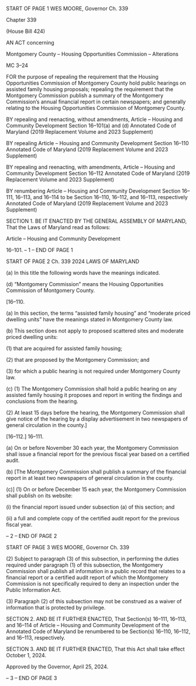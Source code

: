 START OF PAGE 1
WES MOORE, Governor Ch. 339

Chapter 339

(House Bill 424)

AN ACT concerning

Montgomery County – Housing Opportunities Commission – Alterations

MC 3–24

FOR the purpose of repealing the requirement that the Housing Opportunities Commission
of Montgomery County hold public hearings on assisted family housing proposals;
repealing the requirement that the Montgomery Commission publish a summary of
the Montgomery Commission’s annual financial report in certain newspapers; and
generally relating to the Housing Opportunities Commission of Montgomery County.

BY repealing and reenacting, without amendments,
Article – Housing and Community Development
Section 16–101(a) and (d)
Annotated Code of Maryland
(2019 Replacement Volume and 2023 Supplement)

BY repealing
Article – Housing and Community Development
Section 16–110
Annotated Code of Maryland
(2019 Replacement Volume and 2023 Supplement)

BY repealing and reenacting, with amendments,
Article – Housing and Community Development
Section 16–112
Annotated Code of Maryland
(2019 Replacement Volume and 2023 Supplement)

BY renumbering
Article – Housing and Community Development
Section 16–111, 16–113, and 16–114
to be Section 16–110, 16–112, and 16–113, respectively
Annotated Code of Maryland
(2019 Replacement Volume and 2023 Supplement)

SECTION 1. BE IT ENACTED BY THE GENERAL ASSEMBLY OF MARYLAND,
That the Laws of Maryland read as follows:

Article – Housing and Community Development

16–101.
– 1 –
END OF PAGE 1

START OF PAGE 2
Ch. 339 2024 LAWS OF MARYLAND

(a) In this title the following words have the meanings indicated.

(d) “Montgomery Commission” means the Housing Opportunities Commission of
Montgomery County.

[16–110.

(a) In this section, the terms “assisted family housing” and “moderate priced
dwelling units” have the meanings stated in Montgomery County law.

(b) This section does not apply to proposed scattered sites and moderate priced
dwelling units:

(1) that are acquired for assisted family housing;

(2) that are proposed by the Montgomery Commission; and

(3) for which a public hearing is not required under Montgomery County
law.

(c) (1) The Montgomery Commission shall hold a public hearing on any
assisted family housing it proposes and report in writing the findings and conclusions from
the hearing.

(2) At least 15 days before the hearing, the Montgomery Commission shall
give notice of the hearing by a display advertisement in two newspapers of general
circulation in the county.]

[16–112.] 16–111.

(a) On or before November 30 each year, the Montgomery Commission shall issue
a financial report for the previous fiscal year based on a certified audit.

(b) [The Montgomery Commission shall publish a summary of the financial report
in at least two newspapers of general circulation in the county.

(c)] (1) On or before December 15 each year, the Montgomery Commission shall
publish on its website:

(i) the financial report issued under subsection (a) of this section;
and

(ii) a full and complete copy of the certified audit report for the
previous fiscal year.

– 2 –
END OF PAGE 2

START OF PAGE 3
WES MOORE, Governor Ch. 339

(2) Subject to paragraph (3) of this subsection, in performing the duties
required under paragraph (1) of this subsection, the Montgomery Commission shall publish
all information in a public record that relates to a financial report or a certified audit report
of which the Montgomery Commission is not specifically required to deny an inspection
under the Public Information Act.

(3) Paragraph (2) of this subsection may not be construed as a waiver of
information that is protected by privilege.

SECTION 2. AND BE IT FURTHER ENACTED, That Section(s) 16–111, 16–113,
and 16–114 of Article – Housing and Community Development of the Annotated Code of
Maryland be renumbered to be Section(s) 16–110, 16–112, and 16–113, respectively.

SECTION 3. AND BE IT FURTHER ENACTED, That this Act shall take effect
October 1, 2024.

Approved by the Governor, April 25, 2024.

– 3 –
END OF PAGE 3